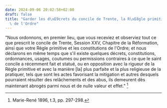 ```yaml
---
date: 2024-09-06 20:02:58+02:00
draft: false
title: "Garder les d\xE9crets du concile de Trente, la R\xE8gle primitive et les constitutions\
  \ de l'Ordre"
---
```





"Nous ordonnons, en premier lieu, que vous receviez et observiez tout ce que prescrit le concile de Trente, Session XXV, Chapitre de la Réformation, ainsi que votre Règle primitive et les constitutions de l'Ordre; et nous déclarons en même temps que s'il existe quelques décrets, constitutions, ordonnances, usages, coutumes ou permissions contraires à ce que le saint concile a récemment fait et statué, ou en opposition avec la rigueur de la Règle primitive et avec la manière [la] plus parfaite et la plus religieuse de la pratiquer, tels que sont les actes favorisant la mitigation et autres desquels pourraient résulter des relâchements et des abus, ils demeurent dès maintenant abrogés parmi nous et de nulle valeur et effet." [^1]

[^1]: Marie-René 1896, t.3, pp. 297-298.

